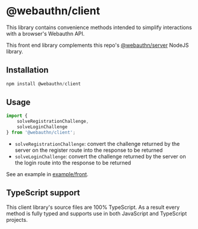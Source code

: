 # @webauthn/client

This library contains convenience methods intended to simplify interactions with a browser's Webauthn API.

This front end library complements this repo's [@webauthn/server](../server/) NodeJS library.

## Installation

```js
npm install @webauthn/client
```

## Usage

```js
import {
    solveRegistrationChallenge,
    solveLoginChallenge
} from '@webauthn/client';
```

- `solveRegistrationChallenge`: convert the challenge returned by the server on the register route into the response to be returned
- `solveLoginChallenge`: convert the challenge returned by the server on the login route into the response to be returned

See an example in [example/front](../../example/front/).

## TypeScript support

This client library's source files are 100% TypeScript. As a result every method is fully typed and supports use in both JavaScript and TypeScript projects.
